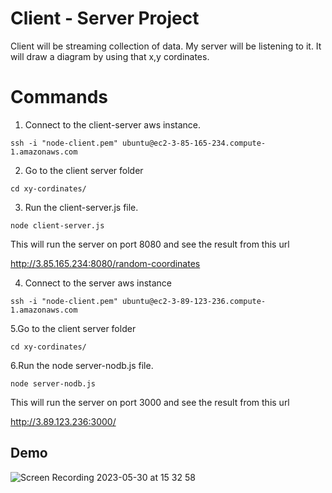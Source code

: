 
# Client - Server Project

Client will be streaming collection of data. My server will be listening to it. It will draw a diagram by using that x,y cordinates.

# Commands

1. Connect to the client-server aws instance. 

```ssh -i "node-client.pem" ubuntu@ec2-3-85-165-234.compute-1.amazonaws.com```

2. Go to the  client server folder

```cd xy-cordinates/```

3. Run the client-server.js file.

```node client-server.js ```

This will run the server on port 8080 and see the result from this url

http://3.85.165.234:8080/random-coordinates

4. Connect to the server aws instance

```ssh -i "node-client.pem" ubuntu@ec2-3-89-123-236.compute-1.amazonaws.com```

5.Go to the  client server folder

```cd xy-cordinates/```

6.Run the node server-nodb.js file.

```node server-nodb.js ```

This will run the server on port 3000 and see the result from this url

http://3.89.123.236:3000/


## Demo


![Screen Recording 2023-05-30 at 15 32 58](https://github.com/pramodaya/xy-cordinates/assets/19555470/51aced59-39b0-4203-a399-11e2b984a5b8)
